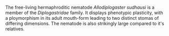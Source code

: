 The free-living hermaphroditic nematode <em>Allodiplogaster&nbsp;sudhausi</em> is a member of the <em>Diplogastridae</em> family. It displays phenotypic plasticity, with a ploymorphism in its adult mouth-form leading to two distinct stomas of differing dimensions. The nematode is also strikingly large compared to it's relatives.
